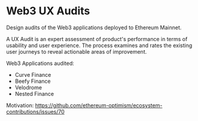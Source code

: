 # Web3 UX Audits
Design audits of the Web3 applications deployed to Ethereum Mainnet.

A UX Audit is an expert assessment of product's performance in terms of usability and user experience. The process examines and rates the existing user journeys to reveal actionable areas of improvement.

Web3 Applications audited:

- Curve Finance
- Beefy Finance
- Velodrome
- Nested Finance

Motivation: https://github.com/ethereum-optimism/ecosystem-contributions/issues/70
